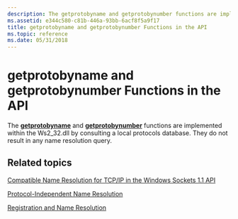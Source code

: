 ```yaml
---
description: The getprotobyname and getprotobynumber functions are implemented within the Ws2\_32.dll by consulting a local protocols database. They do not result in any name resolution query.
ms.assetid: e344c580-c81b-446a-93bb-6acf8f5a9f17
title: getprotobyname and getprotobynumber Functions in the API
ms.topic: reference
ms.date: 05/31/2018
---
```


# getprotobyname and getprotobynumber Functions in the API

The [**getprotobyname**](/windows/desktop/api/winsock/nf-winsock-getprotobyname) and [**getprotobynumber**](/windows/desktop/api/winsock/nf-winsock-getprotobynumber) functions are implemented within the Ws2\_32.dll by consulting a local protocols database. They do not result in any name resolution query.

## Related topics

<dl> <dt>

[Compatible Name Resolution for TCP/IP in the Windows Sockets 1.1 API](compatible-name-resolution-for-tcp-ip-in-the-windows-sockets-1-1-api-2.md)
</dt> <dt>

[Protocol-Independent Name Resolution](protocol-independent-name-resolution-2.md)
</dt> <dt>

[Registration and Name Resolution](registration-and-name-resolution-2.md)
</dt> </dl>

 

 



